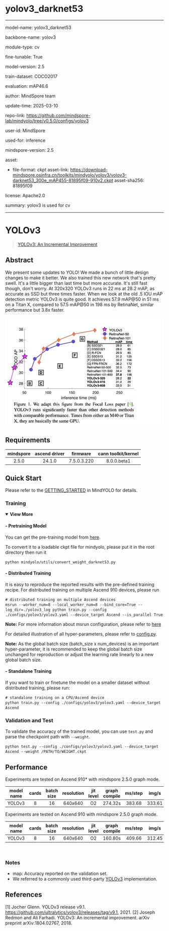 # yolov3_darknet53

---

model-name: yolov3_darknet53

backbone-name: yolov3

module-type: cv

fine-tunable: True

model-version: 2.5

train-dataset: COCO2017

evaluation: mAP46.6

author: MindSpore team

update-time: 2025-03-10

repo-link: <https://github.com/mindspore-lab/mindyolo/tree/v0.5.0/configs/yolov3>

user-id: MindSpore

used-for: inference

mindspore-version: 2.5

asset:

- file-format: ckpt
  asset-link: <https://download-mindspore.osinfra.cn/toolkits/mindyolo/yolov3/yolov3-darknet53_300e_mAP455-81895f09-910v2.ckpt>
  asset-sha256: 81895f09

license: Apache2.0

summary: yolov3 is used for cv

---

# YOLOv3

> [YOLOv3: An Incremental Improvement](https://arxiv.org/pdf/1804.02767.pdf)

## Abstract

We present some updates to YOLO! We made a bunch of little design changes to make it better. We also trained this new network that's pretty swell. It's a little bigger than last time but more accurate. It's still fast though, don't worry. At 320x320 YOLOv3 runs in 22 ms at 28.2 mAP, as accurate as SSD but three times faster. When we look at the old .5 IOU mAP detection metric YOLOv3 is quite good. It achieves 57.9 mAP@50 in 51 ms on a Titan X, compared to 57.5 mAP@50 in 198 ms by RetinaNet, similar performance but 3.8x faster.

<div align=center>
<img src="https://raw.githubusercontent.com/zhanghuiyao/pics/main/mindyolo202304071143644.png"/>
</div>

## Requirements

| mindspore | ascend driver |  firmware   | cann toolkit/kernel |
| :-------: | :-----------: | :---------: | :-----------------: |
|   2.5.0   |    24.1.0     | 7.5.0.3.220 |     8.0.0.beta1     |

## Quick Start

Please refer to the [GETTING_STARTED](https://github.com/mindspore-lab/mindyolo/blob/master/GETTING_STARTED.md) in MindYOLO for details.

### Training

<details open markdown>
<summary><b>View More</b></summary>

#### - Pretraining Model

You can get the pre-training model from [here](https://pjreddie.com/media/files/darknet53.conv.74).

To convert it to a loadable ckpt file for mindyolo, please put it in the root directory then run it

```shell
python mindyolo/utils/convert_weight_darknet53.py
```

#### - Distributed Training

It is easy to reproduce the reported results with the pre-defined training recipe. For distributed training on multiple Ascend 910 devices, please run

```shell
# distributed training on multiple Ascend devices
msrun --worker_num=8 --local_worker_num=8 --bind_core=True --log_dir=./yolov3_log python train.py --config ./configs/yolov3/yolov3.yaml --device_target Ascend --is_parallel True
```

**Note:** For more information about msrun configuration, please refer to [here](https://www.mindspore.cn/docs/zh-CN/r2.5.0/model_train/parallel/msrun_launcher.html)

For detailed illustration of all hyper-parameters, please refer to [config.py](https://github.com/mindspore-lab/mindyolo/blob/master/mindyolo/utils/config.py).

**Note:** As the global batch size (batch_size x num_devices) is an important hyper-parameter, it is recommended to keep the global batch size unchanged for reproduction or adjust the learning rate linearly to a new global batch size.

#### - Standalone Training

If you want to train or finetune the model on a smaller dataset without distributed training, please run:

```shell
# standalone training on a CPU/Ascend device
python train.py --config ./configs/yolov3/yolov3.yaml --device_target Ascend
```

  </details>

### Validation and Test

To validate the accuracy of the trained model, you can use `test.py` and parse the checkpoint path with `--weight`.

```shell
python test.py --config ./configs/yolov3/yolov3.yaml --device_target Ascend --weight /PATH/TO/WEIGHT.ckpt
```

## Performance

Experiments are tested on Ascend 910\* with mindspore 2.5.0 graph mode.

| model name | cards | batch size | resolution | jit level | graph compile | ms/step | img/s  |  map  |        recipe         |                                                           weight                                                           |
| :--------: | :---: | :--------: | :--------: | :-------: | :-----------: | :-----: | :----: | :---: | :-------------------: | :------------------------------------------------------------------------------------------------------------------------: |
|   YOLOv3   |   8   |     16     |  640x640   |    O2     |    274.32s    | 383.68  | 333.61 | 46.6% | [yaml](./yolov3.yaml) | [weights](https://download-mindspore.osinfra.cn/toolkits/mindyolo/yolov3/yolov3-darknet53_300e_mAP455-81895f09-910v2.ckpt) |

Experiments are tested on Ascend 910 with mindspore 2.5.0 graph mode.

| model name | cards | batch size | resolution | jit level | graph compile | ms/step | img/s  |  map  |        recipe         |                                                    weight                                                    |
| :--------: | :---: | :--------: | :--------: | :-------: | :-----------: | :-----: | :----: | :---: | :-------------------: | :----------------------------------------------------------------------------------------------------------: |
|   YOLOv3   |   8   |     16     |  640x640   |    O2     |    160.80s    | 409.66  | 312.45 | 45.5% | [yaml](./yolov3.yaml) | [weights](https://download.mindspore.cn/toolkits/mindyolo/yolov3/yolov3-darknet53_300e_mAP455-adfb27af.ckpt) |

<br>

### Notes

- map: Accuracy reported on the validation set.
- We referred to a commonly used third-party [YOLOv3](https://github.com/ultralytics/yolov3) implementation.

## References

<!--- Guideline: Citation format should follow GB/T 7714. -->

[1] Jocher Glenn. YOLOv3 release v9.1. <https://github.com/ultralytics/yolov3/releases/tag/v9.1>, 2021.
[2] Joseph Redmon and Ali Farhadi. YOLOv3: An incremental improvement. arXiv preprint arXiv:1804.02767, 2018.

